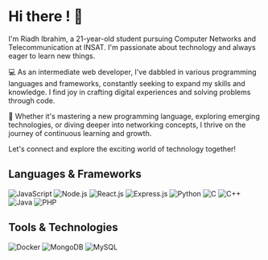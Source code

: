 # Hi there ! 👋

I'm Riadh Ibrahim, a 21-year-old student pursuing Computer Networks and Telecommunication at INSAT. I'm passionate about technology and always eager to learn new things.

💻 As an intermediate web developer, I've dabbled in various programming languages and frameworks, constantly seeking to expand my skills and knowledge. I find joy in crafting digital experiences and solving problems through code.

🌱 Whether it's mastering a new programming language, exploring emerging technologies, or diving deeper into networking concepts, I thrive on the journey of continuous learning and growth.

Let's connect and explore the exciting world of technology together!

## Languages & Frameworks

![JavaScript](https://img.shields.io/badge/-JavaScript-yellow?style=flat-square&logo=javascript&logoColor=white)
![Node.js](https://img.shields.io/badge/-Node.js-green?style=flat-square&logo=node.js&logoColor=white)
![React.js](https://img.shields.io/badge/-React.js-blue?style=flat-square&logo=react&logoColor=white)
![Express.js](https://img.shields.io/badge/-Express.js-lightgrey?style=flat-square&logo=express&logoColor=white)
![Python](https://img.shields.io/badge/-Python-blue?style=flat-square&logo=python&logoColor=white)
![C](https://img.shields.io/badge/-C-blue?style=flat-square&logo=c&logoColor=white)
![C++](https://img.shields.io/badge/-C++-blue?style=flat-square&logo=c%2B%2B&logoColor=white)
![Java](https://img.shields.io/badge/-Java-red?style=flat-square&logo=java&logoColor=white)
![PHP](https://img.shields.io/badge/-PHP-purple?style=flat-square&logo=php&logoColor=white)

## Tools & Technologies

![Docker](https://img.shields.io/badge/-Docker-blue?style=flat-square&logo=docker&logoColor=white)
![MongoDB](https://img.shields.io/badge/-MongoDB-green?style=flat-square&logo=mongodb&logoColor=white)
![MySQL](https://img.shields.io/badge/-MySQL-blue?style=flat-square&logo=mysql&logoColor=white)
